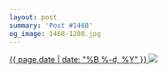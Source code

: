 ```yaml
---
layout: post
summary: 'Post #1468'
og_image: 1468-1280.jpg
---
```


<p>
 <time>
  <a href="/1468">
   {{ page.date | date: "%B %-d, %Y" }}
  </a>
 </time>
 <a href="/1468">
  <img data-taken="8/25/2021" sizes="(min-width: 700px) 50vw, calc(100vw - 2rem)" src="{{ site.assets_url }}/1468-640.jpg" srcset="{{ site.assets_url }}/1468-320.jpg 320w, {{ site.assets_url }}/1468-640.jpg 640w, {{ site.assets_url }}/1468-960.jpg 960w, {{ site.assets_url }}/1468-1280.jpg 1280w"/>
 </a>
</p>

